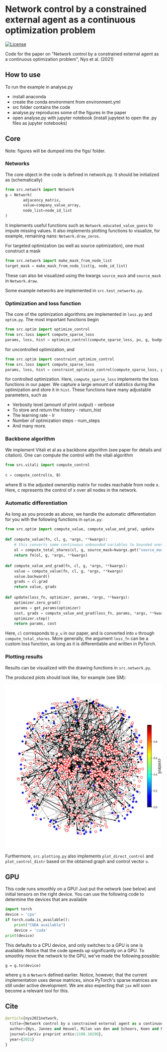 # Network control by a constrained external agent as a continuous optimization problem

[![License](https://img.shields.io/badge/License-Apache_2.0-blue.svg)](https://opensource.org/licenses/Apache-2.0)

<!-- [![arXiv](https://img.shields.io/badge/arXiv-1234.56789-b31b1b.svg)](https://arxiv.org/abs/1234.56789) -->

Code for the paper on "Network control by a constrained external agent as a continuous optimization problem", Nys et al. (2021)

## How to use

To run the example in analyse.py
* install anaconda
* create the conda environment from environment.yml
* src folder contains the code
* analyse.py reproduces some of the figures in the paper
* open analyse.py with jupyter notebook (install jupytext to open the .py files as jupyter notebooks)


## Core

Note: figures will be dumped into the figs/ folder.

### Networks

The core object in the code is defined in network.py. It should be initialized as (schematically)
```python
from src.network import Network
g = Network(
        adjacency_matrix,
        value=company_value_array,
        node_list=node_id_list
)
```
It implements useful functions such as `Network.educated_value_guess` to impute missing values. It also implements plotting functions to visualize, for example, remaining nans: `Network.draw_zeros`.

For targeted optimization (as well as source optimization), one must construct a mask
```python
from src.network import make_mask_from_node_list
target_mask = make_mask_from_node_list(g, node_id_list)
```
These can also be visualized using the kwargs `source_mask` and `source_mask` in `Network.draw`.

Some example networks are implemented in `src.test_networks.py`.


### Optimization and loss function

The core of the optimization algorithms are implemented in `loss.py` and `optim.py`. The most important functions begin
```python
from src.optim import optimize_control
from src.loss import compute_sparse_loss
params, loss, hist = optimize_control(compute_sparse_loss, pu, g, budget, return_hist=False)
```
for uncontrolled optimization, and
```python
from src.optim import constraint_optimize_control
from src.loss import compute_sparse_loss
params, loss, hist = constraint_optimize_control(compute_sparse_loss, pu, g, budget, return_hist=False)
```
for controlled optimization. Here, `compute_sparse_loss` implements the loss functions in our paper.
We capture a large amount of statistics during the optimization and store it in `hist`.
These functions have many adjustable parameters, such as
* Verbosity level (amount of print output) - verbose
* To store and return the history - return_hist
* The learning rate - lr
* Number of optimization steps - num_steps
* And many more.

### Backbone algorithm

We implement Vitali et al as a backbone algorithm (see paper for details and citation).
One can compute the control with the vitali algorithm

```python
from src.vitali import compute_control

c = compute_control(o, B)
```
where B is the adjusted ownership matrix for nodes reachable from node x. Here, c represents the control of x over all nodes in the network.

### Automatic differentiation

As long as you procede as above, we handle the automatic differentiation for you with the following functions in `optim.py`:

```python
from src.optim import compute_value, compute_value_and_grad, update

def compute_value(fn, cl, g, *args, **kwargs):
    # this converts some continuous unbounded variables to bounded ones
    ol = compute_total_shares(cl, g, source_mask=kwargs.get("source_mask"))
    return fn(ol, g, *args, **kwargs)

def compute_value_and_grad(fn, cl, g, *args, **kwargs):
    value = compute_value(fn, cl, g, *args, **kwargs)
    value.backward()
    grads = cl.grad
    return value, grads

def update(loss_fn, optimizer, params, *args, **kwargs):
    optimizer.zero_grad()
    params = get_params(optimizer)
    cost, grads = compute_value_and_grad(loss_fn, params, *args, **kwargs)
    optimizer.step()
    return params, cost
```
Here, `cl` corresponds to `p_u` in our paper, and is converted into `o` through `compute_total_shares`.
More generally, the argument `loss_fn` can be a custom loss function, as long as it is differentiable and written in PyTorch.

### Plotting results

Results can be visualized with the drawing functions in `src.network.py`.

The produced plots should look like, for example (see SM):

<!-- ![alt text](https://github.com/[username]/[reponame]/blob/[branch]/image.jpg?raw=true) -->
![alt text](https://github.com/CSI-ADS/OptimControl/blob/online/figs/example_fig.png?raw=true)

Furthermore, `src.plotting.py` also implements `plot_direct_control` and `plot_control_distr` based on the obtained graph and control vector `o`.

## GPU

This code runs smoothly on a GPU! Just put the network (see below) and initial tensors on the right device.
You can use the following code to determine the devices that are available
```python
import torch
device = 'cpu'
if torch.cuda.is_available():
    print("CUDA available")
    device = 'cuda'
print(device)
```
This defaults to a CPU device, and only switches to a GPU is one is available. Notice that the code speeds up significantly on a GPU.
To smoothly move the network to the GPU, we've made the following possible:
```
g = g.to(device)
```
where `g` is a `Network` defined earlier. Notice, however, that the current implementation uses dense matrices, since PyTorch's sparse matrices are still under active development. We are also expecting that `jax` will soon become a relevant tool for this.

## Cite

```python
@article{nys2021network,
  title={Network control by a constrained external agent as a continuous optimization problem},
  author={Nys, Jannes and Heuvel, Milan van den and Schoors, Koen and Merlevede, Bruno},
  journal={arXiv preprint arXiv:2108.10298},
  year={2021}
}
```

